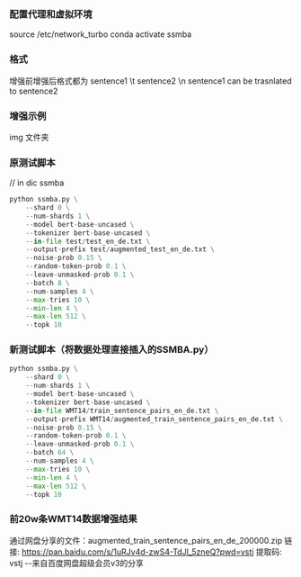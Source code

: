 ### 配置代理和虚拟环境
source /etc/network_turbo
conda activate ssmba

### 格式
增强前增强后格式都为 sentence1 \t sentence2 \n
sentence1 can be trasnlated to sentence2

### 增强示例
img 文件夹

### 原测试脚本
// in dic ssmba
``` python
python ssmba.py \
    --shard 0 \
    --num-shards 1 \
    --model bert-base-uncased \
    --tokenizer bert-base-uncased \
    --in-file test/test_en_de.txt \
    --output-prefix test/augmented_test_en_de.txt \
    --noise-prob 0.15 \
    --random-token-prob 0.1 \
    --leave-unmasked-prob 0.1 \
    --batch 8 \
    --num-samples 4 \
    --max-tries 10 \
    --min-len 4 \
    --max-len 512 \
    --topk 10
```
### 新测试脚本（将数据处理直接插入的SSMBA.py）
``` python
python ssmba.py \
    --shard 0 \
    --num-shards 1 \
    --model bert-base-uncased \
    --tokenizer bert-base-uncased \
    --in-file WMT14/train_sentence_pairs_en_de.txt \
    --output-prefix WMT14/augmented_train_sentence_pairs_en_de.txt \
    --noise-prob 0.15 \
    --random-token-prob 0.1 \
    --leave-unmasked-prob 0.1 \
    --batch 64 \
    --num-samples 4 \
    --max-tries 10 \
    --min-len 4 \
    --max-len 512 \
    --topk 10
```

### 前20w条WMT14数据增强结果
通过网盘分享的文件：augmented_train_sentence_pairs_en_de_200000.zip
链接: https://pan.baidu.com/s/1uRJv4d-zwS4-TdJl_5zneQ?pwd=vstj 提取码: vstj 
--来自百度网盘超级会员v3的分享
